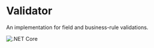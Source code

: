 # Validator
An implementation for field and business-rule validations.

![.NET Core](https://github.com/diegostamigni/Validator/workflows/.NET%20Core/badge.svg)
